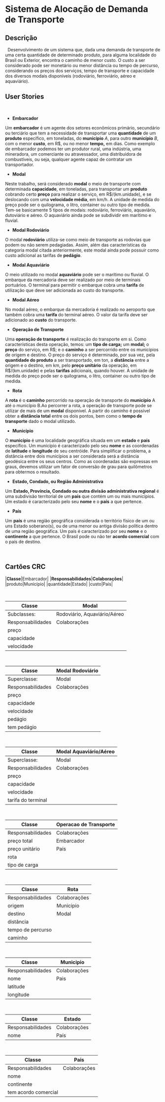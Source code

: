 # Sistema de Alocação de Demanda de Transporte 

## Descrição 
&nbsp;
Desenvolvimento de um sistema que, dada uma demanda de transporte de uma
certa quantidade de determinado produto, para alguma localidade do
Brasil ou Exterior, encontra o caminho de menor custo. O custo a ser
considerado pode ser monetário ou menor distância ou tempo de percurso,
considerando os preços dos serviços, tempo de transporte e capacidade
dos diversos modais disponíveis (rodoviário, ferroviário, aéreo e
aquaviário).

## User Stories
&nbsp;
-   **Embarcador**

Um **embarcador** é um agente dos setores econômicos primário,
secundário ou terciário que tem a necessidade de transportar uma
**quantidade** de um **produto** específico, em toneladas, do
**município** *A*, para outro **município** *B*, com o menor **custo**,
em R\$, ou no menor **tempo,** em dias. Como exemplo de embarcador
podemos ter um produtor rural, uma indústria, uma mineradora, um
comerciante ou atravessador, uma distribuidora de combustíveis, ou seja,
qualquer agente capaz de contratar um transportador.
&nbsp;
-   **Modal**

Neste trabalho, será considerado **modal** o meio de transporte com
determinada **capacidade**, em toneladas, para transportar um
**produto** cobrando certo **preço** para realizar o serviço, em
R\$/(km.unidade), e se deslocando com uma **velocidade média**, em km/h.
A unidade de medida do preço pode ser o quilograma, o litro, container
ou outro tipo de medida. Tem-se basicamente 5 tipos de modais:
rodoviário, ferroviário, aquaviário, dutoviário e aéreo. O aquaviário
ainda pode se subdividir em marítimo e fluvial.
&nbsp;
-   **Modal Rodoviário**

O modal **rodoviário** utiliza-se como meio de transporte as rodovias
que podem ou não serem pedagiadas. Assim, além das características da
categoria modal citada anteriormente, este modal ainda pode possuir como
custo adicional as tarifas de **pedágio**.
&nbsp;
-   **Modal Aquaviário**

O meio utilizado no modal **aquaviário** pode ser o marítimo ou fluvial.
O embarque da mercadoria deve ser realizado por meio de terminais
portuários. O terminal para permitir o embarque cobra uma **tarifa** de
utilização que deve ser adicionada ao custo do transporte.
&nbsp;
-   **Modal Aéreo**

No modal aéreo, o embarque da mercadoria é realizado no aeroporto que
também cobra uma **tarifa** do terminal aéreo. O valor da tarifa deve
ser adicionado ao **custo** do transporte.
&nbsp;
-   **Operação de Transporte**

Uma **operação de transporte** é realização do transporte em si. Como
características desta operação, temos: um **tipo de carga;** um
**modal;** o **preço** do serviço, em R\$; e o **caminho** a ser
percorrido entre os municípios de origem e destino. O preço do serviço é
determinado, por sua vez, pela **quantidade do produto** a ser
transportado, em ton, a **distância** entre a origem e o destino, em km,
pelo **preço unitário** da operação, em R\$/(km.unidade) e pelas
**tarifas** adicionais, quando houver. A unidade de medida do preço pode
ser o quilograma, o litro, container ou outro tipo de medida.
&nbsp;
-   **Rota**

A **rota** é o **caminho** percorrido na operação de transporte do
**município** A até o município B.Ao percorrer a rota, a operação de
transporte pode se utilizar de mais de um **modal** disponível. A partir
do caminho é possível obter a **distância total** entre os dois pontos,
bem como o **tempo de transporte** dado o modal utilizado.
&nbsp;
-   **Município**

O **município** é uma localidade geográfica situada em um **estado** e
**país** específico. Um município é caracterizado pelo seu **nome** e as
coordenadas de **latitude** e **longitude** de seu centróide. Para
simplificar o problema, a distância entre dois municípios a ser
considerada será a distância geodésica entre os seus centros. Como as
coordenadas são expressas em graus, devemos utilizar um fator de
conversão de grau para quilômetros para obtermos o resultado.
&nbsp;
-   **Estado, Condado, ou Região Administrativa**

Um **Estado, Província, Condado ou outra divisão administrativa
regional** é uma subdivisão territorial de um **país** que contém um ou
mais municípios. Um estado é caracterizado pelo seu **nome** e o
**país** a que pertence.
&nbsp;
-   **País**

Um **país** é uma região geográfica considerada o território físico de
um ou uns Estado soberano(s), ou de uma menor ou antiga divisão política
dentro de uma região geográfica. Um país é caracterizado por seu
**nome** e o **continente** a que pertence. O Brasil pode ou não ter
**acordo comercial** com o país de destino.

&nbsp;

## Cartões CRC

|**Classe**|Embarcador|
|**Responsabilidades**|**Colaborações**|
|produto|Município|
|quantidade|Estado|
|custo|País|


&nbsp;

|Classe|Modal|
| --- | --- |
|Subclasses:|Rodoviário, Aquaviário/Aéreo|
|Responsabilidades|Colaborações|
|preço||
|capacidade||
|velocidade||

&nbsp;

|Classe|Modal Rodoviário|
| --- | --- |
|Superclasse:|Modal|
|Responsabilidades|Colaborações|
|preço||
|capacidade||
|velocidade||
|pedágio||
|tem pedágio||

&nbsp;

|Classe|Modal Aquaviário/Aéreo|
| --- | --- |
|Superclasse:|Modal|
|Responsabilidades|Colaborações|
|preço||
|capacidade||
|velocidade||
|tarifa do terminal||

&nbsp;

|Classe|Operacao de Transporte|
| --- | --- |
|Responsabilidades|Colaborações|
|preço total|Embarcador|
|preço unitário|País|
|rota||
|tipo de carga||

&nbsp;

|Classe|Rota|
| --- | --- |
|Responsabilidades|Colaborações|
|origem|Municipio|
|destino|Modal|
|distância||
|tempo de percurso||
|caminho||

&nbsp;

|Classe|Municipio|
| --- | --- |
|Responsabilidades|Colaborações|
|nome|Pais|
|latitude||
|longitude||

&nbsp;

|Classe|Estado|
| --- | --- |
|Responsabilidades|Colaborações|
|nome|País|

&nbsp;

|Classe|Pais|
| --- | --- |
|Responsabilidades|Colaborações|
|nome||
|continente||
|tem acordo comercial||

